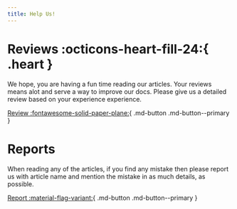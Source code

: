 ```yaml
---
title: Help Us!
---
```

# Reviews :octicons-heart-fill-24:{ .heart }

We hope, you are having a fun time reading our articles. Your reviews means alot and serve a way to improve our docs. Please give us a detailed review based on your experience experience.

[Review :fontawesome-solid-paper-plane:](https://forms.gle/mbrA2bXoqTURdoNc6){ .md-button .md-button--primary }

# Reports

When reading any of the articles, if you find any mistake then please report us with article name and mention the mistake in as much details, as possible.

[Report :material-flag-variant:](https://rodevs-helpers.github.io/Helpers-Documents/){ .md-button .md-button--primary }